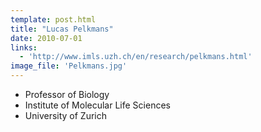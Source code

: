```yaml
---
template: post.html
title: "Lucas Pelkmans"
date: 2010-07-01
links:
  - 'http://www.imls.uzh.ch/en/research/pelkmans.html'
image_file: 'Pelkmans.jpg'
---
```


* Professor of Biology
* Institute of Molecular Life Sciences 
* University of Zurich

<!--more-->

